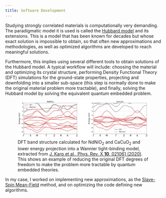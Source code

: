 ```yaml
---
title: Software Development
---
```


Studying strongly correlated materials is computationally very demanding. The paradigmatic model it is used
is called the <a href="https://en.wikipedia.org/wiki/Hubbard_model">Hubbard model</a> and its extensions. 
This is a model that has been known for decades but whose exact solution is impossible to obtain, so that
often new approximations and methodologies, as well as optimized algorithms are developed to reach 
meaningful solutions. 

Furthermore, this implies using several different tools to obtain solutions of the Hubbard model. A typical
workflow will include: choosing the material and optimizing its crystal structure, performing Density
Functional Theory (DFT) simulations for the ground-state properties, projecting and downfolding into a
smaller sub-space (this step is normally done to make the original material problem more tractable), and finally,
solving the Hubbard model by solving the equivalent quantum embedded problem.

<figure>
    <div class="img-container">
        <img src="assets/images/dft_wannier.png" alt="DFT and Wannier model.">
        <figcaption>
            DFT band structure calculated for NdNiO<sub>2</sub> and CaCuO<sub>2</sub> and lower energy projection into a
            Wannier tight-binding model, extracted from 
            <a href="https://journals.aps.org/prx/abstract/10.1103/PhysRevX.10.021061">J. Karp et al., Phys. Rev. X <b>10</b>, 021061 (2020)</a>.
            This shows an example of reducing the original DFT degrees of freedom to make the problem more tractable
            by quantum embedded theories.
        </figcaption>
    </div>
</figure>

In my case, I worked on implementing new approximations, as the
<a href="https://journals.aps.org/prb/abstract/10.1103/PhysRevB.72.205124">Slave-Spin Mean-Field</a> method,
and on optimizing the code defining new algorithms.
